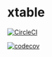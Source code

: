 # xtable


[![CircleCI](https://circleci.com/gh/sakshigrover528/xtable.svg?style=svg&circle-token=7aeb65bf0a8323e13e18beb8b302f18e2d1b639a)](https://circleci.com/gh/sakshigrover528/xtable)

[![codecov](https://codecov.io/gh/sakshigrover528/xtable/branch/master/graph/badge.svg?token=TYbE8VTJYg)](https://codecov.io/gh/sakshigrover528/xtable)
